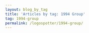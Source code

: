 ```yaml
---
layout: blog_by_tag
title: 'Articles by tag: 1994 Group'
tag: 1994-group
permalink: /logospotter/1994-group/
---
```

